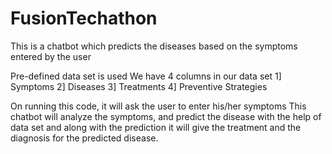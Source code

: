 # FusionTechathon

This is a chatbot which predicts the diseases based on the symptoms entered by the user

Pre-defined data set is used
We have 4 columns in our data set
1] Symptoms
2] Diseases
3] Treatments
4] Preventive Strategies

On running this code, it will ask the user to enter his/her symptoms 
This chatbot will analyze the symptoms, and predict the disease with the help of data set and along with the prediction it will give the treatment and the diagnosis for the predicted disease.
